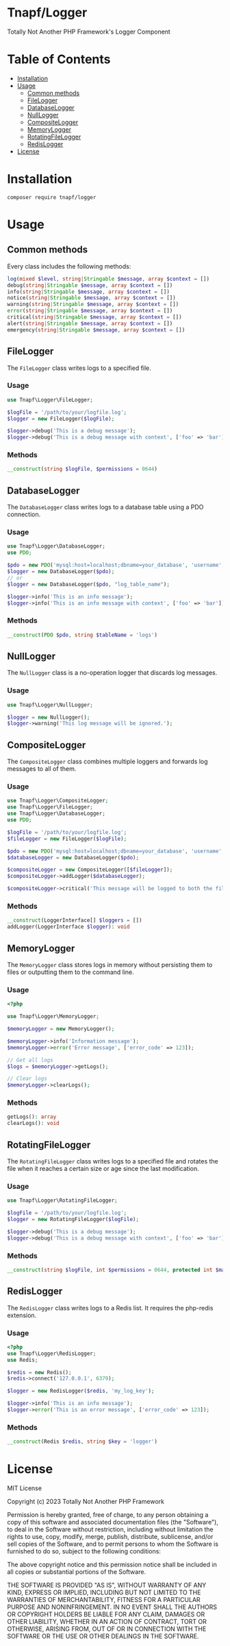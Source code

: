 # Tnapf/Logger

Totally Not Another PHP Framework's Logger Component

# Table of Contents

- [Installation](#installation)
- [Usage](#usage)
    - [Common methods](#common-methods)
    - [FileLogger](#filelogger)
    - [DatabaseLogger](#databaselogger)
    - [NullLogger](#nulllogger)
    - [CompositeLogger](#compositelogger)
    - [MemoryLogger](#memorylogger)
    - [RotatingFileLogger](#rotatingfilelogger)
    - [RedisLogger](#redislogger)
- [License](LICENSE)

# Installation

```
composer require tnapf/logger
```

# Usage

## Common methods

Every class includes the following methods:

```php
log(mixed $level, string|Stringable $message, array $context = [])
debug(string|Stringable $message, array $context = [])
info(string|Stringable $message, array $context = [])
notice(string|Stringable $message, array $context = [])
warning(string|Stringable $message, array $context = [])
error(string|Stringable $message, array $context = [])
critical(string|Stringable $message, array $context = [])
alert(string|Stringable $message, array $context = [])
emergency(string|Stringable $message, array $context = [])
```

## FileLogger

The `FileLogger` class writes logs to a specified file.

### Usage

```php
use Tnapf\Logger\FileLogger;

$logFile = '/path/to/your/logfile.log';
$logger = new FileLogger($logFile);

$logger->debug('This is a debug message');
$logger->debug('This is a debug message with context', ['foo' => 'bar']);
```

### Methods

```php
__construct(string $logFile, $permissions = 0644)
```

## DatabaseLogger

The `DatabaseLogger` class writes logs to a database table using a PDO connection.

### Usage

```php
use Tnapf\Logger\DatabaseLogger;
use PDO;

$pdo = new PDO('mysql:host=localhost;dbname=your_database', 'username', 'password');
$logger = new DatabaseLogger($pdo);
// or
$logger = new DatabaseLogger($pdo, "log_table_name");

$logger->info('This is an info message');
$logger->info('This is an info message with context', ['foo' => 'bar']);
```

### Methods

```php
__construct(PDO $pdo, string $tableName = 'logs')
```

## NullLogger

The `NullLogger` class is a no-operation logger that discards log messages.

### Usage

```php
use Tnapf\Logger\NullLogger;

$logger = new NullLogger();
$logger->warning('This log message will be ignored.');
```

## CompositeLogger

The `CompositeLogger` class combines multiple loggers and forwards log messages to all of them.

### Usage

```php
use Tnapf\Logger\CompositeLogger;
use Tnapf\Logger\FileLogger;
use Tnapf\Logger\DatabaseLogger;
use PDO;

$logFile = '/path/to/your/logfile.log';
$fileLogger = new FileLogger($logFile);

$pdo = new PDO('mysql:host=localhost;dbname=your_database', 'username', 'password');
$databaseLogger = new DatabaseLogger($pdo);

$compositeLogger = new CompositeLogger([$fileLogger]);
$compositeLogger->addLogger($databaseLogger);

$compositeLogger->critical('This message will be logged to both the file and the database.');
```

### Methods

```php
__construct(LoggerInterface[] $loggers = [])
addLogger(LoggerInterface $logger): void
```

## MemoryLogger

The `MemoryLogger` class stores logs in memory without persisting them to files or outputting them to the command line.

### Usage

```php
<?php

use Tnapf\Logger\MemoryLogger;

$memoryLogger = new MemoryLogger();

$memoryLogger->info('Information message');
$memoryLogger->error('Error message', ['error_code' => 123]);

// Get all logs
$logs = $memoryLogger->getLogs();

// Clear logs
$memoryLogger->clearLogs();
```

### Methods

```php
getLogs(): array
clearLogs(): void
```

## RotatingFileLogger

The `RotatingFileLogger` class writes logs to a specified file and rotates the file when it reaches a certain size or
age since the last modification.

### Usage

```php
use Tnapf\Logger\RotatingFileLogger;

$logFile = '/path/to/your/logfile.log';
$logger = new RotatingFileLogger($logFile);

$logger->debug('This is a debug message');
$logger->debug('This is a debug message with context', ['foo' => 'bar']);
```

### Methods

```php
__construct(string $logFile, int $permissions = 0644, protected int $maxSizeBytes = 10 * 1024 * 1024, protected int $maxAgeSeconds = 7 * 24 * 60 * 60)
```

## RedisLogger

The `RedisLogger` class writes logs to a Redis list. It requires the php-redis extension.

### Usage

```php
<?php
use Tnapf\Logger\RedisLogger;
use Redis;

$redis = new Redis();
$redis->connect('127.0.0.1', 6379);

$logger = new RedisLogger($redis, 'my_log_key');

$logger->info('This is an info message');
$logger->error('This is an error message', ['error_code' => 123]);
```

### Methods

```php
__construct(Redis $redis, string $key = 'logger')
```

# License

MIT License

Copyright (c) 2023 Totally Not Another PHP Framework

Permission is hereby granted, free of charge, to any person obtaining a copy
of this software and associated documentation files (the "Software"), to deal
in the Software without restriction, including without limitation the rights
to use, copy, modify, merge, publish, distribute, sublicense, and/or sell
copies of the Software, and to permit persons to whom the Software is
furnished to do so, subject to the following conditions:

The above copyright notice and this permission notice shall be included in all
copies or substantial portions of the Software.

THE SOFTWARE IS PROVIDED "AS IS", WITHOUT WARRANTY OF ANY KIND, EXPRESS OR
IMPLIED, INCLUDING BUT NOT LIMITED TO THE WARRANTIES OF MERCHANTABILITY,
FITNESS FOR A PARTICULAR PURPOSE AND NONINFRINGEMENT. IN NO EVENT SHALL THE
AUTHORS OR COPYRIGHT HOLDERS BE LIABLE FOR ANY CLAIM, DAMAGES OR OTHER
LIABILITY, WHETHER IN AN ACTION OF CONTRACT, TORT OR OTHERWISE, ARISING FROM,
OUT OF OR IN CONNECTION WITH THE SOFTWARE OR THE USE OR OTHER DEALINGS IN THE
SOFTWARE.
